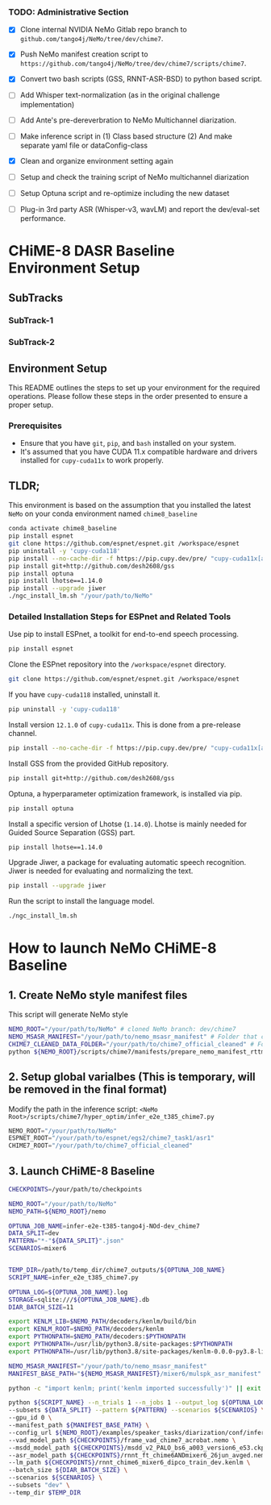 
### TODO: Administrative Section

- [x] Clone internal NVIDIA NeMo Gitlab repo branch to `github.com/tango4j/NeMo/tree/dev/chime7`.  

- [x] Push NeMo manifest creation script to `https://github.com/tango4j/NeMo/tree/dev/chime7/scripts/chime7`.  

- [x] Convert two bash scripts (GSS, RNNT-ASR-BSD) to python based script.  

- [ ] Add Whisper text-normalization (as in the original challenge implementation)

- [ ] Add Ante's pre-dereverbration to NeMo Multichannel diarization.

- [ ] Make inference script in (1) Class based structure (2) And make separate yaml file or dataConfig-class

- [x] Clean and organize environment setting again 

- [ ] Setup and check the training script of NeMo multichannel diarization

- [ ] Setup Optuna script and re-optimize including the new dataset

- [ ] Plug-in 3rd party ASR (Whisper-v3, wavLM) and report the dev/eval-set performance.

# CHiME-8 DASR Baseline Environment Setup

## SubTracks

### SubTrack-1
### SubTrack-2


## Environment Setup

This README outlines the steps to set up your environment for the required operations. Please follow these steps in the order presented to ensure a proper setup.

### Prerequisites

- Ensure that you have `git`, `pip`, and `bash` installed on your system.
- It's assumed that you have CUDA 11.x compatible hardware and drivers installed for `cupy-cuda11x` to work properly.

## TLDR; 

This environment is based on the assumption that you installed the latest `NeMo` on your conda environment named `chime8_baseline`

```bash
conda activate chime8_baseline
pip install espnet
git clone https://github.com/espnet/espnet.git /workspace/espnet
pip uninstall -y 'cupy-cuda118'
pip install --no-cache-dir -f https://pip.cupy.dev/pre/ "cupy-cuda11x[all]==12.1.0"
pip install git+http://github.com/desh2608/gss
pip install optuna
pip install lhotse==1.14.0
pip install --upgrade jiwer
./ngc_install_lm.sh "/your/path/to/NeMo"
```

### Detailed Installation Steps for ESPnet and Related Tools

Use pip to install ESPnet, a toolkit for end-to-end speech processing.

```bash
pip install espnet
```

Clone the ESPnet repository into the `/workspace/espnet` directory.

```bash
git clone https://github.com/espnet/espnet.git /workspace/espnet
```

If you have `cupy-cuda118` installed, uninstall it.

```bash
pip uninstall -y 'cupy-cuda118'
```

Install version `12.1.0` of `cupy-cuda11x`. This is done from a pre-release channel.

```bash
pip install --no-cache-dir -f https://pip.cupy.dev/pre/ "cupy-cuda11x[all]==12.1.0"
```

Install GSS from the provided GitHub repository.

```bash
pip install git+http://github.com/desh2608/gss
```

Optuna, a hyperparameter optimization framework, is installed via pip.

```bash
pip install optuna
```

Install a specific version of Lhotse (`1.14.0`).
Lhotse is mainly needed for Guided Source Separation (GSS) part.

```bash
pip install lhotse==1.14.0
```

Upgrade Jiwer, a package for evaluating automatic speech recognition.
Jiwer is needed for evaluating and normalizing the text.

```bash
pip install --upgrade jiwer
```

Run the script to install the language model.

```bash
./ngc_install_lm.sh
```

# How to launch NeMo CHiME-8 Baseline

## 1. Create NeMo style manifest files

This script will generate NeMo style 

```bash
NEMO_ROOT="/your/path/to/NeMo" # cloned NeMo branch: dev/chime7
NEMO_MSASR_MANIFEST="/your/path/to/nemo_msasr_manifest" # Folder that contains nemo manifest .json files
CHIME7_CLEANED_DATA_FOLDER="/your/path/to/chime7_official_cleaned" # Folder that contains sub-folders named: chime6, dipco, mixer6
python ${NEMO_ROOT}/scripts/chime7/manifests/prepare_nemo_manifest_rttm_ctm_for_infer.py --data-dir ${CHIME7_CLEANED_DATA_FOLDER} --subset ${DATA_SPLIT} --output-dir ${NEMO_MSASR_MANIFEST} \
```

## 2. Setup global varialbes (This is temporary, will be removed in the final format)

Modify the path in the inference script: `<NeMo Root>/scripts/chime7/hyper_optim/infer_e2e_t385_chime7.py`

```python
NEMO_ROOT="/your/path/to/NeMo" 
ESPNET_ROOT="/your/path/to/espnet/egs2/chime7_task1/asr1"
CHIME7_ROOT="/your/path/to/chime7_official_cleaned" 
```


## 3. Launch CHiME-8 Baseline 

```bash
CHECKPOINTS=/your/path/to/checkpoints

NEMO_ROOT="/your/path/to/NeMo"
NEMO_PATH=${NEMO_ROOT}/nemo

OPTUNA_JOB_NAME=infer-e2e-t385-tango4j-NOd-dev_chime7
DATA_SPLIT=dev
PATTERN="*-"${DATA_SPLIT}".json"
SCENARIOS=mixer6


TEMP_DIR=/path/to/temp_dir/chime7_outputs/${OPTUNA_JOB_NAME}  
SCRIPT_NAME=infer_e2e_t385_chime7.py

OPTUNA_LOG=${OPTUNA_JOB_NAME}.log
STORAGE=sqlite:///${OPTUNA_JOB_NAME}.db
DIAR_BATCH_SIZE=11

export KENLM_LIB=$NEMO_PATH/decoders/kenlm/build/bin
export KENLM_ROOT=$NEMO_PATH/decoders/kenlm
export PYTHONPATH=$NEMO_PATH/decoders:$PYTHONPATH
export PYTHONPATH=/usr/lib/python3.8/site-packages:$PYTHONPATH
export PYTHONPATH=/usr/lib/python3.8/site-packages/kenlm-0.0.0-py3.8-linux-x86_64.egg:$PYTHONPATH

NEMO_MSASR_MANIFEST="/your/path/to/nemo_msasr_manifest"
MANIFEST_BASE_PATH="${NEMO_MSASR_MANIFEST}/mixer6/mulspk_asr_manifest"

python -c "import kenlm; print('kenlm imported successfully')" || exit 1

python ${SCRIPT_NAME} --n_trials 1 --n_jobs 1 --output_log ${OPTUNA_LOG} --storage ${STORAGE} --output_dir ./speaker_outputs_v3 \
--subsets ${DATA_SPLIT} --pattern ${PATTERN} --scenarios ${SCENARIOS} \
--gpu_id 0 \
--manifest_path ${MANIFEST_BASE_PATH} \
--config_url ${NEMO_ROOT}/examples/speaker_tasks/diarization/conf/inference/diar_infer_msdd_v2.yaml \
--vad_model_path ${CHECKPOINTS}/frame_vad_chime7_acrobat.nemo \
--msdd_model_path ${CHECKPOINTS}/msdd_v2_PALO_bs6_a003_version6_e53.ckpt \
--asr_model_path ${CHECKPOINTS}/rnnt_ft_chime6ANDmixer6_26jun_avged.nemo \
--lm_path ${CHECKPOINTS}/rnnt_chime6_mixer6_dipco_train_dev.kenlm \
--batch_size ${DIAR_BATCH_SIZE} \
--scenarios ${SCENARIOS} \
--subsets "dev" \
--temp_dir $TEMP_DIR
```